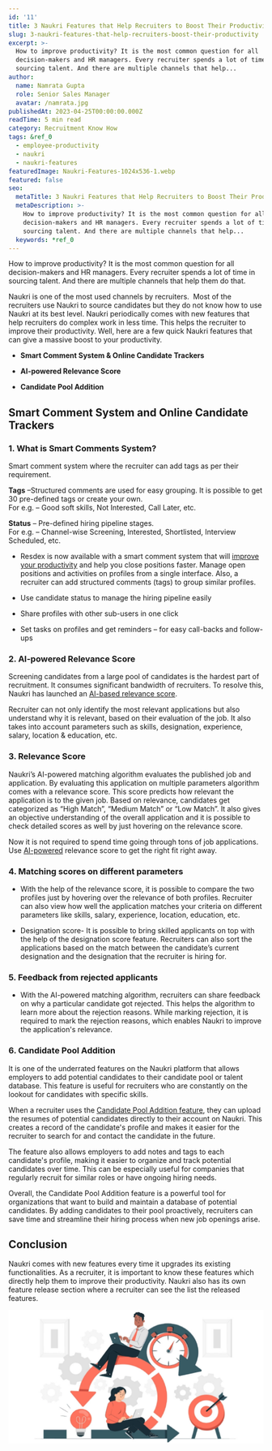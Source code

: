 ```yaml
---
id: '11'
title: 3 Naukri Features that Help Recruiters to Boost Their Productivity
slug: 3-naukri-features-that-help-recruiters-boost-their-productivity
excerpt: >-
  How to improve productivity? It is the most common question for all
  decision-makers and HR managers. Every recruiter spends a lot of time in
  sourcing talent. And there are multiple channels that help...
author:
  name: Namrata Gupta
  role: Senior Sales Manager
  avatar: /namrata.jpg
publishedAt: 2023-04-25T00:00:00.000Z
readTime: 5 min read
category: Recruitment Know How
tags: &ref_0
  - employee-productivity
  - naukri
  - naukri-features
featuredImage: Naukri-Features-1024x536-1.webp
featured: false
seo:
  metaTitle: 3 Naukri Features that Help Recruiters to Boost Their Productivity
  metaDescription: >-
    How to improve productivity? It is the most common question for all
    decision-makers and HR managers. Every recruiter spends a lot of time in
    sourcing talent. And there are multiple channels that help...
  keywords: *ref_0
---
```


How to improve productivity? It is the most common question for all decision-makers and HR managers. Every recruiter spends a lot of time in sourcing talent. And there are multiple channels that help them do that. 

Naukri is one of the most used channels by recruiters.  Most of the recruiters use Naukri to source candidates but they do not know how to use Naukri at its best level. Naukri periodically comes with new features that help recruiters do complex work in less time. This helps the recruiter to improve their productivity. Well, here are a few quick Naukri features that can give a massive boost to your productivity. 

- **Smart Comment System & Online Candidate Trackers**

- **AI-powered Relevance Score**

- **Candidate Pool Addition**

## **Smart Comment System and Online Candidate Trackers**

### 1\. **What is Smart Comments System?**

Smart comment system where the recruiter can add tags as per their requirement.

**Tags** –Structured comments are used for easy grouping. It is possible to get 30 pre-defined tags or create your own.  
For e.g. – Good soft skills, Not Interested, Call Later, etc.

**Status** – Pre-defined hiring pipeline stages.  
For e.g. – Channel-wise Screening, Interested, Shortlisted, Interview Scheduled, etc.

- Resdex is now available with a smart comment system that will [improve your productivity](https://www.thetalentpool.ai/blogs/importance-employee-development-modern-workplace/) and help you close positions faster. Manage open positions and activities on profiles from a single interface. Also, a recruiter can add structured comments (tags) to group similar profiles.

- Use candidate status to manage the hiring pipeline easily

- Share profiles with other sub-users in one click

- Set tasks on profiles and get reminders – for easy call-backs and follow-ups

### 2\. **AI-powered Relevance Score**

Screening candidates from a large pool of candidates is the hardest part of recruitment. It consumes significant bandwidth of recruiters. To resolve this, Naukri has launched an [AI-based relevance score](https://www.thetalentpool.ai/recruitment-management-software-benefits/).

Recruiter can not only identify the most relevant applications but also understand why it is relevant, based on their evaluation of the job. It also takes into account parameters such as skills, designation, experience, salary, location & education, etc.

### 3\. **Relevance Score**

Naukri’s AI-powered matching algorithm evaluates the published job and application. By evaluating this application on multiple parameters algorithm comes with a relevance score. This score predicts how relevant the application is to the given job. Based on relevance, candidates get categorized as “High Match”, “Medium Match” or “Low Match”. It also gives an objective understanding of the overall application and it is possible to check detailed scores as well by just hovering on the relevance score.

Now it is not required to spend time going through tons of job applications. Use [AI-powered](https://www.thetalentpool.ai/best-ai-recruitment-software/) relevance score to get the right fit right away.

### 4\. **Matching scores on different parameters**

- With the help of the relevance score, it is possible to compare the two profiles just by hovering over the relevance of both profiles. Recruiter can also view how well the application matches your criteria on different parameters like skills, salary, experience, location, education, etc.

- Designation score- It is possible to bring skilled applicants on top with the help of the designation score feature. Recruiters can also sort the applications based on the match between the candidate’s current designation and the designation that the recruiter is hiring for.

### 5\. **Feedback from rejected applicants**

- With the AI-powered matching algorithm, recruiters can share feedback on why a particular candidate got rejected. This helps the algorithm to learn more about the rejection reasons. While marking rejection, it is required to mark the rejection reasons, which enables Naukri to improve the application's relevance.

### 6\. **Candidate Pool Addition**

It is one of the underrated features on the Naukri platform that allows employers to add potential candidates to their candidate pool or talent database. This feature is useful for recruiters who are constantly on the lookout for candidates with specific skills.

When a recruiter uses the [Candidate Pool Addition feature](https://www.thetalentpool.ai/), they can upload the resumes of potential candidates directly to their account on Naukri. This creates a record of the candidate's profile and makes it easier for the recruiter to search for and contact the candidate in the future.

The feature also allows employers to add notes and tags to each candidate's profile, making it easier to organize and track potential candidates over time. This can be especially useful for companies that regularly recruit for similar roles or have ongoing hiring needs.

Overall, the Candidate Pool Addition feature is a powerful tool for organizations that want to build and maintain a database of potential candidates. By adding candidates to their pool proactively, recruiters can save time and streamline their hiring process when new job openings arise.

## **Conclusion**

Naukri comes with new features every time it upgrades its existing functionalities. As a recruiter, it is important to know these features which directly help them to improve their productivity. Naukri also has its own feature release section where a recruiter can see the list the released features. 

![Naukri-Features-1024x536](images/Naukri-Features-1024x536-1.webp)
